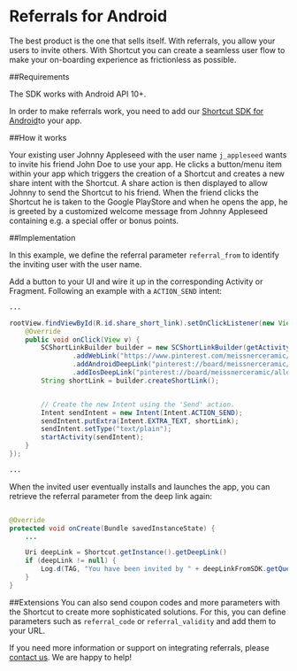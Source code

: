 # Referrals for Android
The best product is the one that sells itself. With referrals, you allow your users to invite others. With Shortcut you can create a seamless user flow to make your on-boarding experience as frictionless as possible.

##Requirements

The SDK works with Android API 10+.

In order to make referrals work, you need to add our [Shortcut SDK for Android](https://developer.shortcut.sc/shortcut_sdk)to your app. 

##How it works

Your existing user Johnny Appleseed with the user name `j_appleseed` wants to invite his friend John Doe to use your app. He clicks a button/menu item within your app which triggers the creation of a Shortcut and creates a new share intent with the Shortcut. A share action is then displayed to allow Johnny to send the Shortcut to his friend. When the friend clicks the Shortcut he is taken to the Google PlayStore and when he opens the app, he is greeted by a customized welcome message from Johnny Appleseed containing e.g. a special offer or bonus points.

##Implementation

In this example, we define the referral parameter `referral_from` to identify the inviting user with the user name.

Add a button to your UI and wire it up in the corresponding Activity or Fragment. Following an example with a `ACTION_SEND` intent:

```java
...

rootView.findViewById(R.id.share_short_link).setOnClickListener(new View.OnClickListener() {
    @Override
    public void onClick(View v) {
        SCShortLinkBuilder builder = new SCShortLinkBuilder(getActivity())
                .addWebLink("https://www.pinterest.com/meissnerceramic/allein-alone?referral_from=j_appleseed")
                .addAndroidDeepLink("pinterest://board/meissnerceramic/allein-alone?referral_from=j_appleseed")
                .addIosDeepLink("pinterest://board/meissnerceramic/allein-alone?referral_from=j_appleseed");
        String shortLink = builder.createShortLink();


        // Create the new Intent using the 'Send' action.
        Intent sendIntent = new Intent(Intent.ACTION_SEND);
        sendIntent.putExtra(Intent.EXTRA_TEXT, shortLink);
        sendIntent.setType("text/plain");
        startActivity(sendIntent);
    }
});

...

```


When the invited user eventually installs and launches the app, you can retrieve the referral parameter from the deep link again:

```java

@Override
protected void onCreate(Bundle savedInstanceState) {
    ...

    Uri deepLink = Shortcut.getInstance().getDeepLink()
    if (deepLink != null) {
        Log.d(TAG, "You have been invited by " + deepLinkFromSDK.getQueryParameter("referral_from") );
    }
}

```

##Extensions
You can also send coupon codes and more parameters with the Shortcut to create more sophisticated solutions. For this, you can define parameters such as `referral_code` or `referral_validity` and add them to your URL.

If you need more information or support on integrating referrals, please [contact us](mailto:support@shortcutmedia.com). We are happy to help!
